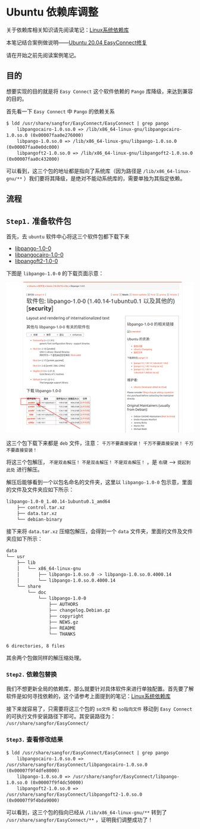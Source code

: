 # Ubuntu 依赖库调整

关于依赖库相关知识请先阅读笔记：[Linux系统依赖库](../基础知识/依赖库.md)

本笔记结合案例做说明——[Ubuntu 20.04 EasyConnect修复](../20.04/bug修复/EasyConnect修复.md)

请在开始之前先阅读案例笔记。

## 目的

想要实现的目的就是将 `Easy Connect` 这个软件依赖的 `Pango` 库降级，来达到兼容的目的。

首先看一下 `Easy Connect` 中 `Pango` 的依赖关系

``` shell
$ ldd /usr/share/sangfor/EasyConnect/EasyConnect | grep pango
	libpangocairo-1.0.so.0 => /lib/x86_64-linux-gnu/libpangocairo-1.0.so.0 (0x00007faa0e276000)
	libpango-1.0.so.0 => /lib/x86_64-linux-gnu/libpango-1.0.so.0 (0x00007faa0e0dc000)
	libpangoft2-1.0.so.0 => /lib/x86_64-linux-gnu/libpangoft2-1.0.so.0 (0x00007faa0c432000)
```

可以看到，这三个包的地址都是指向了系统库（因为路径是 `/lib/x86_64-linux-gnu/**` ）我们要将其降级，是绝对不能动系统库的，需要单独为其指定依赖。

## 流程

## `Step1.` 准备软件包

首先，去 `ubuntu` 软件中心将这三个软件包都下载下来

* [libpango-1.0-0](https://packages.ubuntu.com/bionic/libs/libpango-1.0-0)
* [libpangocairo-1.0-0](https://packages.ubuntu.com/bionic/libpangocairo-1.0-0)
* [libpangoft2-1.0-0](https://packages.ubuntu.com/bionic/libpangoft2-1.0-0)

下图是 `libpango-1.0-0` 的下载页面示意：

![libpango下载页面](assets/images/libpango下载页面.png)

这三个包下载下来都是 `deb` 文件，注意： `千万不要直接安装！`  `千万不要直接安装！`  `千万不要直接安装！`

将这三个包解压， `不是双击解压！`  `不是双击解压！`  `不是双击解压！` ，是 `右键` --> `提起到此处` 进行解压。

解压后能够看到一个以包名命名的文件夹，这里以 `libpango-1.0-0` 包示意，里面的文件及文件夹应如下所示：

``` shell
libpango-1.0-0_1.40.14-1ubuntu0.1_amd64
    ├── control.tar.xz
    ├── data.tar.xz
    └── debian-binary
```

接下来将 `data.tar.xz` 压缩包解压，会得到一个 `data` 文件夹，里面的文件及文件夹应如下所示：

``` shell
data
└── usr
    ├── lib
    │   └── x86_64-linux-gnu
    │       ├── libpango-1.0.so.0 -> libpango-1.0.so.0.4000.14
    │       └── libpango-1.0.so.0.4000.14
    └── share
        └── doc
            └── libpango-1.0-0
                ├── AUTHORS
                ├── changelog.Debian.gz
                ├── copyright
                ├── NEWS.gz
                ├── README
                └── THANKS

6 directories, 8 files
```

其余两个包做同样的解压缩处理。

### `Step2.` 依赖包替换

我们不想更新全局的依赖库，那么就要针对具体软件来进行单独配置。首先要了解软件是如何寻找依赖的，这个请参考上面提到的笔记：[Linux系统依赖库](../基础知识/依赖库.md)

接下来就容易了，只需要将这三个包的 `so文件` 和 `so指向文件` 移动到 `Easy Connect` 的可执行文件安装路径下即可。其安装路径为： `/usr/share/sangfor/EasyConnect/`

### `Step3.` 查看修改结果

``` shell
$ ldd /usr/share/sangfor/EasyConnect/EasyConnect | grep pango
	libpangocairo-1.0.so.0 => /usr/share/sangfor/EasyConnect/libpangocairo-1.0.so.0 (0x00007f9f4dfe8000)
	libpango-1.0.so.0 => /usr/share/sangfor/EasyConnect/libpango-1.0.so.0 (0x00007f9f4dc50000)
	libpangoft2-1.0.so.0 => /usr/share/sangfor/EasyConnect/libpangoft2-1.0.so.0 (0x00007f9f4bda9000)
```

可以看到，这三个包的指向已经从 `/lib/x86_64-linux-gnu/**` 转到了 `/usr/share/sangfor/EasyConnect/**` ，证明我们调整成功了！
